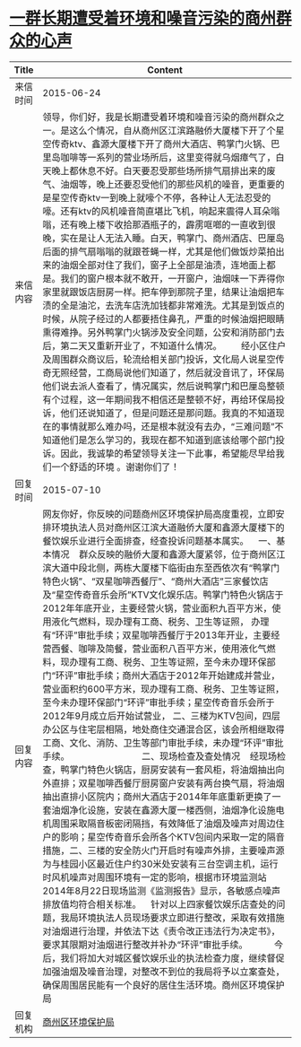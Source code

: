 # <a href="http://www.shangluo.gov.cn/zmhd/ldxxxx.jsp?urltype=leadermail.LeaderMailContentUrl&wbtreeid=1112&leadermailid=3212">一群长期遭受着环境和噪音污染的商州群众的心声</a>
| Title |                                                                                                                                                                                                                                                                                                                                                                                                                                                                                                                               Content                                                                                                                                                                                                                                                                                                                                                                                                                                                                                                                                |
|:-----:|----------------------------------------------------------------------------------------------------------------------------------------------------------------------------------------------------------------------------------------------------------------------------------------------------------------------------------------------------------------------------------------------------------------------------------------------------------------------------------------------------------------------------------------------------------------------------------------------------------------------------------------------------------------------------------------------------------------------------------------------------------------------------------------------------------------------------------------------------------------------------------------------------------------------------------------------------------------------------------------------------------------------------------------------------------------------|
| 来信时间  | 2015-06-24                                                                                                                                                                                                                                                                                                                                                                                                                                                                                                                                                                                                                                                                                                                                                                                                                                                                                                                                                                                                                                                           |
| 来信内容  | 领导，你们好，我是长期遭受着环境和噪音污染的商州群众之一。是这么个情况，自从商州区江滨路融侨大厦楼下开了个星空传奇ktv、鑫源大厦楼下开了商州大酒店、鸭掌门火锅、巴里岛咖啡等一系列的营业场所后，这里变得就乌烟瘴气了，白天晚上都休息不好。白天要忍受那些场所排气扇排出来的废气、油烟等，晚上还要忍受他们的那些风机的噪音，更重要的是星空传奇ktv一到晚上就嚎个不停，各种让人无法忍受的嚎。还有ktv的风机噪音简直堪比飞机，响起来震得人耳朵嗡嗡，还有晚上楼下收拾那酒瓶子的，霹雳哐啷的一直收到很晚，实在是让人无法入睡。白天，鸭掌门、商州酒店、巴厘岛后面的排气扇嗡嗡的就跟苍蝇一样，尤其是他们做饭炒菜拍出来的油烟全部对住了我们，窗子上全部是油渍，连地面上都是。我们的窗户根本就不敢开，一开窗户，油烟味一下弄得你家里就跟饭店厨房一样。把车停到那院子里，结果让油烟把车渍的全是油沱，去洗车店洗加钱都非常难洗。尤其是到饭点的时候，从院子经过的人都要捂住鼻孔，严重的时候油烟把眼睛熏得难挣。另外鸭掌门火锅涉及安全问题，公安和消防部门去后，第二天又重新开业了，不知道什么情况。        经小区住户及周围群众商议后，轮流给相关部门投诉，文化局人说星空传奇无照经营，工商局说他们知道了，然后就没音讯了，环保局他们说去派人查看了，情况属实，然后说鸭掌门和巴厘岛整顿有个过程，这一年期间我不相信还是整顿不好，再给环保局投诉，他们还说知道了，但是问题还是那问题。我真的不知道现在的事情就那么难办吗，还是根本就没有去办，“三难问题”不知道他们是怎么学习的，我现在都不知道到底该给哪个部门投诉。因此，我诚挚的希望领导关注一下此事，希望能尽早给我们一个舒适的环境 。谢谢你们了！                                                                                                                                                                                                                                                                                                                 |
| 回复时间  | 2015-07-10                                                                                                                                                                                                                                                                                                                                                                                                                                                                                                                                                                                                                                                                                                                                                                                                                                                                                                                                                                                                                                                           |
| 回复内容  | 网友你好，你反映的问题商州区环境保护局高度重视，立即安排环境执法人员对商州区江滨大道融侨大厦和鑫源大厦楼下的餐饮娱乐业进行全面排查，经查投诉问题基本属实。    一、基本情况    群众反映的融侨大厦和鑫源大厦紧邻，位于商州区江滨大道中段北侧，两栋大厦楼下临街由东至西依次有“鸭掌门特色火锅”、“双星咖啡西餐厅”、“商州大酒店”三家餐饮店及“星空传奇音乐会所”KTV文化娱乐店。鸭掌门特色火锅店于2012年年底开业，主要经营火锅，营业面积九百平方米，使用液化气燃料，现办理有工商、税务、卫生等证照， 办理有“环评”审批手续；双星咖啡西餐厅于2013年开业，主要经营西餐、咖啡及简餐，营业面积八百平方米，使用液化气燃料，现办理有工商、税务、卫生等证照，至今未办理环保部门“环评”审批手续；商州大酒店于2012年开始建成并营业，营业面积约600平方米，现办理有工商、税务、卫生等证照，至今未办理环保部门“环评”审批手续；星空传奇音乐会所于2012年9月成立后开始试营业， 二、三楼为KTV包间，四层办公区与住宅层相隔，地处商住交通混合区，该会所相继取得工商、文化、消防、卫生等部门审批手续，未办理“环评”审批手续。                              二、现场检查及查处情况    经现场检查，鸭掌门特色火锅店，厨房安装有一套风柜，将油烟抽出向外直排；双星咖啡西餐厅厨房窗户安装有两台换气扇，将油烟抽出直排小区院内；商州大酒店于2014年年底重新更换了一套油烟净化设施，安装在鑫源大厦一楼西侧，油烟净化设施电机周围采取隔音板密闭隔挡，有效降低了油烟及噪声对周边住户的影响；星空传奇音乐会所各个KTV包间内采取一定的隔音措施，二、三楼的安全防火门开启时有噪声外排，主要噪声源为与桂园小区最近住户约30米处安装有三台空调主机，运行时风机噪声对周围环境有一定的影响，根据市环境监测站2014年8月22日现场监测《监测报告》显示，各敏感点噪声排放值均符合相关标准。    针对以上四家餐饮娱乐店查处的问题，我局环境执法人员现场要求立即进行整改，采取有效措施对油烟进行治理，并依法下达《责令改正违法行为决定书》，要求其限期对油烟进行整改并补办“环评”审批手续。           今后，我们将加大对城区餐饮娱乐业的执法检查力度，继续督促加强油烟及噪音治理，对整改不到位的我局将予以立案查处，确保周围居民能有一个良好的居住生活环境。商州区环境保护局 |
| 回复机构  | <a href="../../category/agencies/商州区环境保护局.md">商州区环境保护局</a>                                                                                                                                                                                                                                                                                                                                                                                                                                                                                                                                                                                                                                                                                                                                                                                                                                                                                                                                                                                                           |